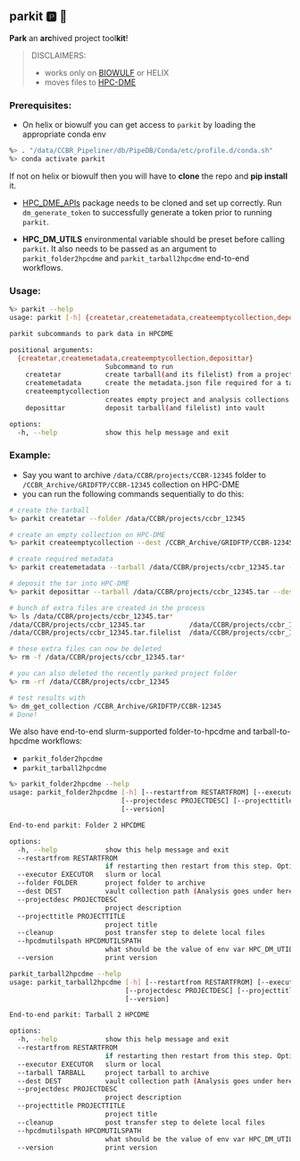 ## parkit :parking: :blue_car:

**Park** an **arc**hived project tool**kit**!

> DISCLAIMERS:
>
> - works only on [BIOWULF](https://hpc.nih.gov/) or HELIX
> - moves files to [HPC-DME](https://hpcdmeweb.nci.nih.gov/login)

### Prerequisites:

- On helix or biowulf you can get access to `parkit` by loading the appropriate conda env

```bash
%> . "/data/CCBR_Pipeliner/db/PipeDB/Conda/etc/profile.d/conda.sh"
%> conda activate parkit
```

If not on helix or biowulf then you will have to **clone** the repo and **pip install** it.

- [HPC_DME_APIs](https://github.com/CBIIT/HPC_DME_APIs) package needs to be cloned and set up correctly. Run `dm_generate_token` to successfully generate a token prior to running `parkit`.

- **HPC_DM_UTILS** environmental variable should be preset before calling `parkit`. It also needs to be passed as an argument to `parkit_folder2hpcdme` and `parkit_tarball2hpcdme` end-to-end workflows.

### Usage:

```bash
%> parkit --help
usage: parkit [-h] {createtar,createmetadata,createemptycollection,deposittar} ...

parkit subcommands to park data in HPCDME

positional arguments:
  {createtar,createmetadata,createemptycollection,deposittar}
                        Subcommand to run
    createtar           create tarball(and its filelist) from a project folder.
    createmetadata      create the metadata.json file required for a tarball (and its filelist)
    createemptycollection
                        creates empty project and analysis collections
    deposittar          deposit tarball(and filelist) into vault

options:
  -h, --help            show this help message and exit
```

### Example:

- Say you want to archive `/data/CCBR/projects/CCBR-12345` folder to `/CCBR_Archive/GRIDFTP/CCBR-12345` collection on HPC-DME
- you can run the following commands sequentially to do this:

```bash
# create the tarball
%> parkit createtar --folder /data/CCBR/projects/ccbr_12345

# create an empty collection on HPC-DME
%> parkit createemptycollection --dest /CCBR_Archive/GRIDFTP/CCBR-12345 --projectdesc "testing" --projecttitle "test project 1"

# create required metadata
%> parkit createmetadata --tarball /data/CCBR/projects/ccbr_12345.tar --dest /CCBR_Archive/GRIDFTP/CCBR-12345

# deposit the tar into HPC-DME
%> parkit deposittar --tarball /data/CCBR/projects/ccbr_12345.tar --dest /CCBR_Archive/GRIDFTP/CCBR-12345

# bunch of extra files are created in the process
%> ls /data/CCBR/projects/ccbr_12345.tar*
/data/CCBR/projects/ccbr_12345.tar           /data/CCBR/projects/ccbr_12345.tar.filelist.md5            /data/CCBR/projects/ccbr_12345.tar.md5
/data/CCBR/projects/ccbr_12345.tar.filelist  /data/CCBR/projects/ccbr_12345.tar.filelist.metadata.json  /data/CCBR/projects/ccbr_12345.tar.metadata.json

# these extra files can now be deleted
%> rm -f /data/CCBR/projects/ccbr_12345.tar*

# you can also deleted the recently parked project folder
%> rm -rf /data/CCBR/projects/ccbr_12345

# test results with
%> dm_get_collection /CCBR_Archive/GRIDFTP/CCBR-12345
# Done!
```

We also have end-to-end slurm-supported folder-to-hpcdme and tarball-to-hpcdme workflows:

- `parkit_folder2hpcdme`
- `parkit_tarball2hpcdme`

```bash
%> parkit_folder2hpcdme --help
usage: parkit_folder2hpcdme [-h] [--restartfrom RESTARTFROM] [--executor EXECUTOR] [--folder FOLDER] [--dest DEST]
                            [--projectdesc PROJECTDESC] [--projecttitle PROJECTTITLE] [--cleanup] --hpcdmutilspath HPCDMUTILSPATH
                            [--version]

End-to-end parkit: Folder 2 HPCDME

options:
  -h, --help            show this help message and exit
  --restartfrom RESTARTFROM
                        if restarting then restart from this step. Options are: createemptycollection, createmetadata, deposittar
  --executor EXECUTOR   slurm or local
  --folder FOLDER       project folder to archive
  --dest DEST           vault collection path (Analysis goes under here!)
  --projectdesc PROJECTDESC
                        project description
  --projecttitle PROJECTTITLE
                        project title
  --cleanup             post transfer step to delete local files
  --hpcdmutilspath HPCDMUTILSPATH
                        what should be the value of env var HPC_DM_UTILS
  --version             print version
```

```bash
parkit_tarball2hpcdme --help
usage: parkit_tarball2hpcdme [-h] [--restartfrom RESTARTFROM] [--executor EXECUTOR] [--tarball TARBALL] [--dest DEST]
                             [--projectdesc PROJECTDESC] [--projecttitle PROJECTTITLE] [--cleanup] --hpcdmutilspath HPCDMUTILSPATH
                             [--version]

End-to-end parkit: Tarball 2 HPCDME

options:
  -h, --help            show this help message and exit
  --restartfrom RESTARTFROM
                        if restarting then restart from this step. Options are: createemptycollection, createmetadata, deposittar
  --executor EXECUTOR   slurm or local
  --tarball TARBALL     project tarball to archive
  --dest DEST           vault collection path (Analysis goes under here!)
  --projectdesc PROJECTDESC
                        project description
  --projecttitle PROJECTTITLE
                        project title
  --cleanup             post transfer step to delete local files
  --hpcdmutilspath HPCDMUTILSPATH
                        what should be the value of env var HPC_DM_UTILS
  --version             print version
```
